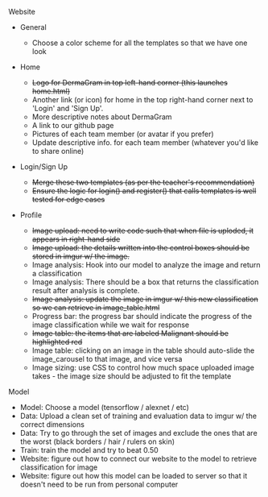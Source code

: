Website
 - General
   * Choose a color scheme for all the templates so that we have one look
   
 - Home
   * ~~Logo for DermaGram in top left-hand corner (this launches home.html)~~
   * Another link (or icon) for home in the top right-hand corner next to 'Login' and 'Sign Up'.
   * More descriptive notes about DermaGram
   * A link to our github page
   * Pictures of each team member (or avatar if you prefer)
   * Update descriptive info. for each team member (whatever you'd like to share online)

- Login/Sign Up
  * ~~Merge these two templates (as per the teacher's recommendation)~~
  * ~~Ensure the logic for login() and register() that calls templates is well tested for edge cases~~

- Profile
  * ~~Image upload: need to write code such that when file is uploded, it appears in right-hand side~~
  * ~~Image upload: the details written into the control boxes should be stored in imgur w/ the image.~~
  * Image analysis: Hook into our model to analyze the image and return a classification
  * Image analysis: There should be a box that returns the classification result after analysis is complete.
  * ~~Image analysis: update the image in imgur w/ this new classification so we can retrieve in image_table.html~~
  * Progress bar: the progress bar should indicate the progress of the image classification while we wait for response
  * ~~Image table: the items that are labeled Malignant should be highlighted red~~
  * Image table: clicking on an image in the table should auto-slide the image_carousel to that image, and vice versa
  * Image sizing: use CSS to control how much space uploaded image takes - the image size should be adjusted to fit the template
  
Model
 - Model: Choose a model (tensorflow / alexnet / etc)
 - Data: Upload a clean set of training and evaluation data to imgur w/ the correct dimensions
 - Data: Try to go through the set of images and exclude the ones that are the worst (black borders / hair / rulers on skin)
 - Train: train the model and try to beat 0.50
 - Website: figure out how to connect our website to the model to retrieve classification for image
 - Website: figure out how this model can be loaded to server so that it doesn't need to be run from personal computer 
